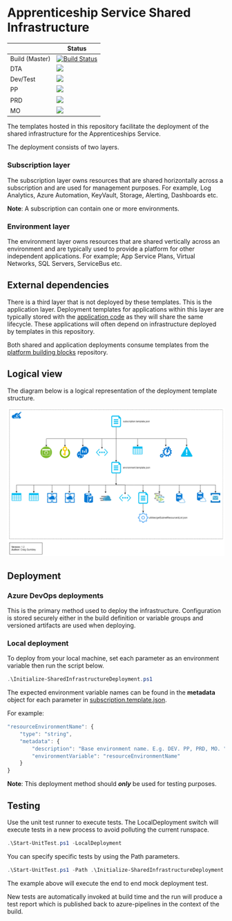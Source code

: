 # Apprenticeship Service Shared Infrastructure

|  | Status |
|-------------|--------|
| Build (Master) | [![Build Status](https://dev.azure.com/sfa-gov-uk/Apprenticeships%20Service%20Cloud%20Platform/_apis/build/status/das-shared-infrastructure?branchName=master)](https://dev.azure.com/sfa-gov-uk/Apprenticeships%20Service%20Cloud%20Platform/_build/latest?definitionId=1662&branchName=master)
| DTA | ![](https://vsrm.dev.azure.com/sfa-gov-uk/_apis/public/Release/badge/0a565315-11ec-47f9-8417-657a130ce42a/43/100) |
| Dev/Test | ![](https://vsrm.dev.azure.com/sfa-gov-uk/_apis/public/Release/badge/0a565315-11ec-47f9-8417-657a130ce42a/43/96) |
| PP | ![](https://vsrm.dev.azure.com/sfa-gov-uk/_apis/public/Release/badge/0a565315-11ec-47f9-8417-657a130ce42a/43/97) |
| PRD | ![](https://vsrm.dev.azure.com/sfa-gov-uk/_apis/public/Release/badge/0a565315-11ec-47f9-8417-657a130ce42a/43/98) |
| MO | ![](https://vsrm.dev.azure.com/sfa-gov-uk/_apis/public/Release/badge/0a565315-11ec-47f9-8417-657a130ce42a/43/99) |

The templates hosted in this repository facilitate the deployment of the shared infrastructure for the Apprenticeships Service.

The deployment consists of two layers.

### Subscription layer
The subscription layer owns resources that are shared horizontally across a subscription and are used for management purposes. For example, Log Analytics, Azure Automation, KeyVault, Storage, Alerting, Dashboards etc.

**Note**: A subscription can contain one or more environments.

### Environment layer
The environment layer owns resources that are shared vertically across an environment and are typically used to provide a platform for other independent applications. For example; App Service Plans, Virtual Networks, SQL Servers, ServiceBus etc.

## External dependencies
There is a third layer that is not deployed by these templates. This is the application layer. Deployment templates for applications within this layer are typically stored with the [application code](https://github.com/SkillsFundingAgency/das-reservations/tree/master/azure) as they will share the same lifecycle. These applications will often depend on infrastructure deployed by templates in this repository.

Both shared and application deployments consume templates from the [platform building blocks](https://github.com/SkillsFundingAgency/das-platform-building-blocks) repository.

## Logical view
The diagram below is a logical representation of the deployment template structure.

![ApprenticeshipsSharedInfrastructure](images/ApprenticeshipsSharedInfrastructure-v1.2.png)

## Deployment

### Azure DevOps deployments
This is the primary method used to deploy the infrastructure. Configuration is stored securely either in the build definition or variable groups and versioned artifacts are used when deploying.

### Local deployment
 To deploy from your local machine, set each parameter as an environment variable then run the script below.

``` PowerShell
.\Initialize-SharedInfrastructureDeployment.ps1
```

The expected environment variable names can be found in the **metadata** object for each parameter in [subscription.template.json](templates/subscription.json).

For example:

``` Javascript
"resourceEnvironmentName": {
    "type": "string",
    "metadata": {
        "description": "Base environment name. E.g. DEV. PP, PRD, MO. ",
        "environmentVariable": "resourceEnvironmentName"
    }
}
```

**Note**: This deployment method should ***only*** be used for testing purposes.

## Testing

Use the unit test runner to execute tests. The LocalDeployment switch will execute tests in a new process to avoid polluting the current runspace.

```PowerShell
.\Start-UnitTest.ps1 -LocalDeployment
```

You can specify specific tests by using the Path parameters.

```PowerShell
.\Start-UnitTest.ps1 -Path .\Initialize-SharedInfrastructureDeployment.tests.ps1 -LocalDeployment
```

The example above will execute the end to end mock deployment test.

New tests are automatically invoked at build time and the run will produce a test report which is published back to azure-pipelines in the context of the build.
